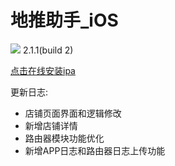 # 地推助手_iOS

![](https://cnzlh.github.io/ios_57.png)
2.1.1(build 2)

<a href="itms-services://?action=download-manifest&url=https://cnzlh.github.io/manifest.plist">点击在线安装ipa</a>

更新日志:
* 店铺页面界面和逻辑修改
* 新增店铺详情
* 路由器模块功能优化
* 新增APP日志和路由器日志上传功能


